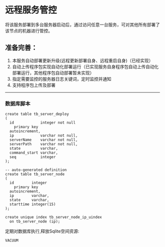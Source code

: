 # 远程服务管控

将该服务部署到多台服务器启动后，通过访问任意一台服务，可对其他所有部署了该节点的机器进行管控。

## 准备完善：
1. 本服务自动部署更新升级(远程更新部署自身、远程重启自身)（已经实现）
1. 自动上传程序包实现自动化部署运行（已实现服务自身程序包自动上传自动化部署运行，其他程序包自动部署暂未实现）
1. 指定需要监控的服务器日志关键词，定时监控并通知
1. 支持程序包上传及部署

---

### 数据库脚本
```
create table tb_server_deploy
(
  id            integer not null
    primary key
  autoincrement,
  ip            varchar not null,
  serverName    varchar not null,
  serverPath    varchar not null,
  state         varchar,
  command_start varchar,
  seq           integer
);

-- auto-generated definition
create table tb_server_node
(
  id        integer
    primary key
  autoincrement,
  ip        varchar,
  state     varchar,
  starttime integer(15)
);

create unique index tb_server_node_ip_uindex
  on tb_server_node (ip);

```
定期对数据库执行,释放Sqlite空间资源:
```
VACUUM
```